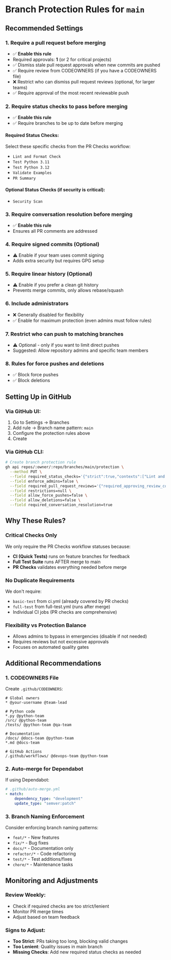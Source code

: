 # Branch Protection Rules for `main`

## Recommended Settings

### 1. **Require a pull request before merging**
- ✅ **Enable this rule**
- Required approvals: **1** (or 2 for critical projects)
- ✅ Dismiss stale pull request approvals when new commits are pushed
- ✅ Require review from CODEOWNERS (if you have a CODEOWNERS file)
- ❌ Restrict who can dismiss pull request reviews (optional, for larger teams)
- ✅ Require approval of the most recent reviewable push

### 2. **Require status checks to pass before merging**
- ✅ **Enable this rule**
- ✅ Require branches to be up to date before merging

#### Required Status Checks:
Select these specific checks from the PR Checks workflow:
- `Lint and Format Check`
- `Test Python 3.11`
- `Test Python 3.12`
- `Validate Examples`
- `PR Summary`

#### Optional Status Checks (if security is critical):
- `Security Scan`

### 3. **Require conversation resolution before merging**
- ✅ **Enable this rule**
- Ensures all PR comments are addressed

### 4. **Require signed commits** (Optional)
- ⚠️ Enable if your team uses commit signing
- Adds extra security but requires GPG setup

### 5. **Require linear history** (Optional)
- ⚠️ Enable if you prefer a clean git history
- Prevents merge commits, only allows rebase/squash

### 6. **Include administrators**
- ❌ Generally disabled for flexibility
- ✅ Enable for maximum protection (even admins must follow rules)

### 7. **Restrict who can push to matching branches**
- ⚠️ Optional - only if you want to limit direct pushes
- Suggested: Allow repository admins and specific team members

### 8. **Rules for force pushes and deletions**
- ✅ Block force pushes
- ✅ Block deletions

## Setting Up in GitHub

### Via GitHub UI:
1. Go to Settings → Branches
2. Add rule → Branch name pattern: `main`
3. Configure the protection rules above
4. Create

### Via GitHub CLI:
```bash
# Create branch protection rule
gh api repos/:owner/:repo/branches/main/protection \
  --method PUT \
  --field required_status_checks='{"strict":true,"contexts":["Lint and Format Check","Test Python 3.11","Test Python 3.12","Validate Examples","PR Summary"]}' \
  --field enforce_admins=false \
  --field required_pull_request_reviews='{"required_approving_review_count":1,"dismiss_stale_reviews":true}' \
  --field restrictions=null \
  --field allow_force_pushes=false \
  --field allow_deletions=false \
  --field required_conversation_resolution=true
```

## Why These Rules?

### Critical Checks Only
We only require the PR Checks workflow statuses because:
- **CI (Quick Tests)** runs on feature branches for feedback
- **Full Test Suite** runs AFTER merge to main
- **PR Checks** validates everything needed before merge

### No Duplicate Requirements
We don't require:
- `basic-test` from ci.yml (already covered by PR checks)
- `full-test` from full-test.yml (runs after merge)
- Individual CI jobs (PR checks are comprehensive)

### Flexibility vs Protection Balance
- Allows admins to bypass in emergencies (disable if not needed)
- Requires reviews but not excessive approvals
- Focuses on automated quality gates

## Additional Recommendations

### 1. **CODEOWNERS File**
Create `.github/CODEOWNERS`:
```
# Global owners
* @your-username @team-lead

# Python code
*.py @python-team
/src/ @python-team
/tests/ @python-team @qa-team

# Documentation
/docs/ @docs-team @python-team
*.md @docs-team

# GitHub Actions
/.github/workflows/ @devops-team @python-team
```

### 2. **Auto-merge for Dependabot**
If using Dependabot:
```yaml
# .github/auto-merge.yml
- match:
    dependency_type: "development"
    update_type: "semver:patch"
```

### 3. **Branch Naming Enforcement**
Consider enforcing branch naming patterns:
- `feat/*` - New features
- `fix/*` - Bug fixes
- `docs/*` - Documentation only
- `refactor/*` - Code refactoring
- `test/*` - Test additions/fixes
- `chore/*` - Maintenance tasks

## Monitoring and Adjustments

### Review Weekly:
- Check if required checks are too strict/lenient
- Monitor PR merge times
- Adjust based on team feedback

### Signs to Adjust:
- **Too Strict**: PRs taking too long, blocking valid changes
- **Too Lenient**: Quality issues in main branch
- **Missing Checks**: Add new required status checks as needed
